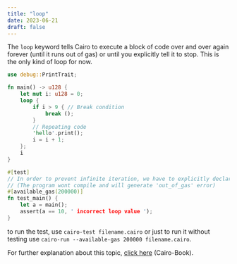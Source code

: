 ```yaml
---
title: "loop"
date: 2023-06-21
draft: false
---
```


The `loop` keyword tells Cairo to execute a block of code over and over again forever (until it runs out of gas) or until you explicitly tell it to stop. 
This is the only kind of loop for now.

```rust {.codebox}
use debug::PrintTrait;

fn main() -> u128 {
    let mut i: u128 = 0;
    loop {
        if i > 9 { // Break condition
            break ();
        }
        // Repeating code
        'hello'.print(); 
        i = i + 1;
    };
    i
}

#[test]
// In order to prevent infinite iteration, we have to explicitly declare the 'available_gas' value
// (The program wont compile and will generate 'out_of_gas' error)
#[available_gas(200000)] 
fn test_main() {
    let a = main();
    assert(a == 10, ' incorrect loop value ');
}
```

to run the test, use `cairo-test filename.cairo` or just to run it without testing use `cairo-run --available-gas 200000 filename.cairo`.

For further explanation about this topic, [click here](https://cairo-book.github.io/ch02-05-control-flow.html) (Cairo-Book).
